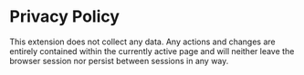 # Privacy Policy

This extension does not collect any data. Any actions and changes are entirely contained within the currently active page and will neither leave the browser session nor persist between sessions in any way.
